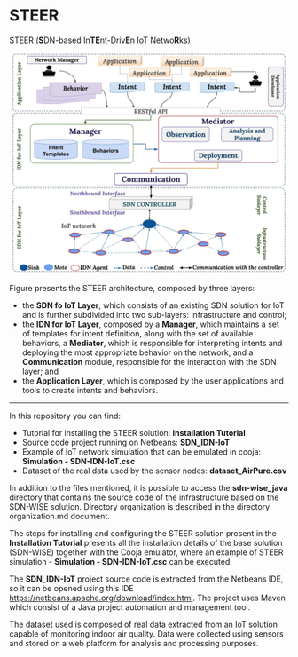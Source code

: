 # STEER
STEER (**S**DN-based In**TE**nt-Driv**E**n IoT Netwo**R**ks)

<p align="center">
  <img src="https://github.com/brunacordeiro/steer/blob/main/IMG/arqSTEER-english.jpg" width="700" title="hover text">
</p>

Figure presents the STEER architecture, composed by three layers:
* the **SDN fo IoT Layer**, which consists of an existing SDN solution for IoT and is further subdivided into two sub-layers: infrastructure and control;
* the **IDN for IoT Layer**, composed by a **Manager**, which maintains a set of templates for intent definition, along with the set of available behaviors, a **Mediator**, which is responsible for interpreting intents and deploying the most appropriate behavior on the network, and a **Communication** module, responsible for the interaction with the SDN layer; and
* the **Application Layer**, which is composed by the user applications and tools to create intents and behaviors.


--------------------------------
In this repository you can find:

* Tutorial for installing the STEER solution: **Installation Tutorial**
* Source code project running on Netbeans: **SDN_IDN-IoT**
* Example of IoT network simulation that can be emulated in cooja: **Simulation - SDN-IDN-IoT.csc**
* Dataset of the real data used by the sensor nodes: **dataset_AirPure.csv**

In addition to the files mentioned, it is possible to access the **sdn-wise_java** directory that contains the source code of the infrastructure based on the SDN-WISE solution. Directory organization is described in the directory organization.md document.

The steps for installing and configuring the STEER solution present in the **Installation Tutorial** presents all the installation details of the base solution (SDN-WISE) together with the Cooja emulator, where an example of STEER simulation - **Simulation - SDN-IDN-IoT.csc** can be executed.

The **SDN_IDN-IoT** project source code is extracted from the Netbeans IDE, so it can be opened using this IDE <https://netbeans.apache.org/download/index.html>. The project uses Maven which consist of a Java project automation and management tool.

The dataset used is composed of real data extracted from an IoT solution capable of monitoring indoor air quality. Data were collected using sensors and stored on a web platform for analysis and processing purposes.
